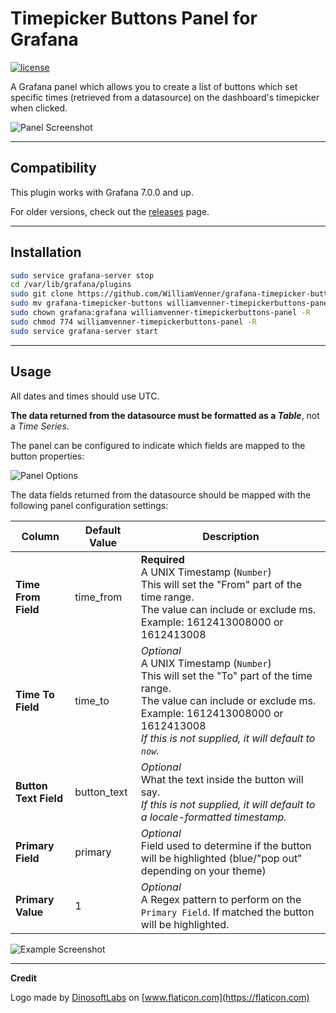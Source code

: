 # Timepicker Buttons Panel for Grafana
[![license](https://img.shields.io/github/license/mashape/apistatus.svg)]()

A Grafana panel which allows you to create a list of buttons which set specific times (retrieved from a datasource) on the dashboard's timepicker when clicked.

![Panel Screenshot](https://i.imgur.com/0oC9k7M.png)

--------

## Compatibility

This plugin works with Grafana 7.0.0 and up.

For older versions, check out the [releases](https://github.com/WilliamVenner/grafana-timepicker-buttons/releases) page.

--------

## Installation

```bash
sudo service grafana-server stop
cd /var/lib/grafana/plugins
sudo git clone https://github.com/WilliamVenner/grafana-timepicker-buttons
sudo mv grafana-timepicker-buttons williamvenner-timepickerbuttons-panel
sudo chown grafana:grafana williamvenner-timepickerbuttons-panel -R
sudo chmod 774 williamvenner-timepickerbuttons-panel -R
sudo service grafana-server start
```

--------

## Usage

All dates and times should use UTC.

**The data returned from the datasource must be formatted as a _Table_**, not a _Time Series_.

The panel can be configured to indicate which fields are mapped to the button properties:

![Panel Options](https://i.imgur.com/IioqIhH.png)

The data fields returned from the datasource should be mapped with the following panel configuration settings:

| Column               | Default Value | Description                                                                                                                                         |
|----------------------|---------------|-----------------------------------------------------------------------------------------------------------------------------------------------------|
| **Time From Field**   | time_from    | **Required**<br>A UNIX Timestamp (`Number`)<br>This will set the "From" part of the time range.<br>The value can include or exclude ms. Example: 1612413008000 or 1612413008  |
| **Time To Field**     | time_to      | _Optional_<br>A UNIX Timestamp (`Number`)<br>This will set the "To" part of the time range.  <br>The value can include or exclude ms. Example: 1612413008000 or 1612413008<br>_If this is not supplied, it will default to `now`._ |
| **Button Text Field** | button_text  | _Optional_<br>What the text inside the button will say.<br>_If this is not supplied, it will default to a locale-formatted timestamp._              |
| **Primary Field**     | primary      | _Optional_<br>Field used to determine if the button will be highlighted (blue/"pop out" depending on your theme)                                                          |
| **Primary Value**     | 1            | _Optional_<br>A Regex pattern to perform on the `Primary Field`. If matched the button will be highlighted.                                                         |


![Example Screenshot](https://i.imgur.com/EbL6oMv.png)

--------

**Credit**

Logo made by [DinosoftLabs](https://flaticon.com/authors/dinosoftlabs) on [www.flaticon.com](https://flaticon.com)
